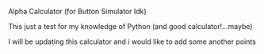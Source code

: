 Alpha Calculator (for Button Simulator Idk)

This just a test for my knowledge of Python (and good calculator!...maybe)

I will be updating this calculator and i would like to add some another points
